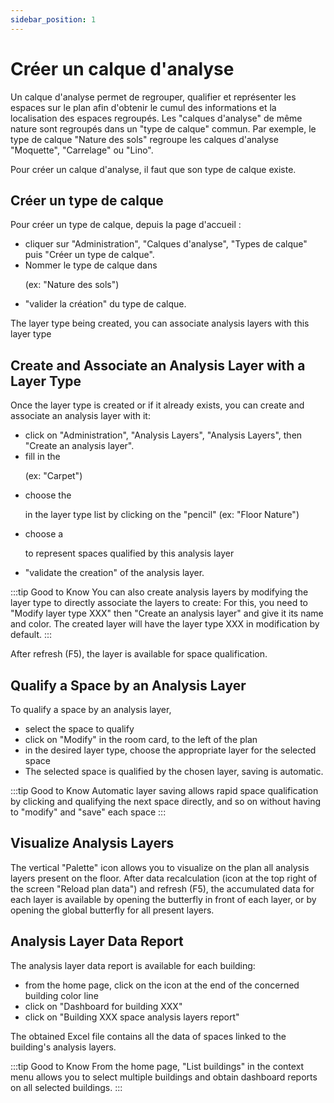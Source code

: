 ```yaml
---
sidebar_position: 1
---
```

# Créer un calque d'analyse

Un calque d'analyse permet de regrouper, qualifier et représenter les espaces sur le plan afin d'obtenir le cumul des informations et la localisation des espaces regroupés.
Les "calques d'analyse" de même nature sont regroupés dans un "type de calque" commun.
Par exemple, le type de calque "Nature des sols" regroupe les calques d'analyse "Moquette", "Carrelage" ou "Lino".

Pour créer un calque d'analyse, il faut que son type de calque existe.

<Youtube code="G3d1bubX8FU"/>

## Créer un type de calque

Pour créer un type de calque, depuis la page d'accueil :

-   cliquer sur "Administration", "Calques d'analyse", "Types de calque" puis "Créer un type de calque".
-   Nommer le type de calque dans <P code="dimensionType:name" /> (ex: "Nature des sols")
-   "valider la création" du type de calque.

The layer type being created, you can associate analysis layers with this layer type

## Create and Associate an Analysis Layer with a Layer Type

Once the layer type is created or if it already exists, you can create and associate an analysis layer with it:

-   click on "Administration", "Analysis Layers", "Analysis Layers", then "Create an analysis layer".
-   fill in the <P code="dimension:name" /> (ex: "Carpet")
-   choose the <P code="dimension:dimensionType" /> in the layer type list by clicking on the "pencil" (ex: "Floor Nature")
-   choose a <P code="dimension:color" /> to represent spaces qualified by this analysis layer
-   "validate the creation" of the analysis layer.

:::tip Good to Know
You can also create analysis layers by modifying the layer type to directly associate the layers to create: For this, you need to "Modify layer type XXX" then "Create an analysis layer" and give it its name and color. The created layer will have the layer type XXX in modification by default.
:::

After refresh (F5), the layer is available for space qualification.

## Qualify a Space by an Analysis Layer

To qualify a space by an analysis layer,

-   select the space to qualify
-   click on "Modify" in the room card, to the left of the plan
-   in the desired layer type, choose the appropriate layer for the selected space
-   The selected space is qualified by the chosen layer, saving is automatic.

:::tip Good to Know
Automatic layer saving allows rapid space qualification by clicking and qualifying the next space directly, and so on without having to "modify" and "save" each space
:::

## Visualize Analysis Layers

The vertical "Palette" icon allows you to visualize on the plan all analysis layers present on the floor.
After data recalculation (icon at the top right of the screen "Reload plan data") and refresh (F5), the accumulated data for each layer is available by opening the butterfly in front of each layer, or by opening the global butterfly for all present layers.

## Analysis Layer Data Report

The analysis layer data report is available for each building:
-   from the home page, click on the icon at the end of the concerned building color line
-   click on "Dashboard for building XXX"
-   click on "Building XXX space analysis layers report"

The obtained Excel file contains all the data of spaces linked to the building's analysis layers.


:::tip Good to Know
From the home page, "List buildings" in the context menu allows you to select multiple buildings and obtain dashboard reports on all selected buildings.
:::

